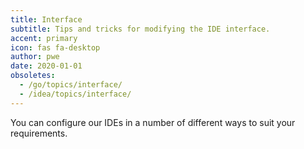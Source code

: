 ```yaml
---
title: Interface
subtitle: Tips and tricks for modifying the IDE interface.
accent: primary
icon: fas fa-desktop
author: pwe
date: 2020-01-01
obsoletes:
  - /go/topics/interface/
  - /idea/topics/interface/
---
```


You can configure our IDEs in a number of different ways to suit your requirements.
